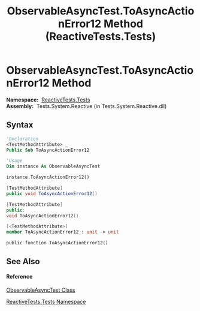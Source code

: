 ﻿---
title: ObservableAsyncTest.ToAsyncActionError12 Method  (ReactiveTests.Tests)
TOCTitle: ToAsyncActionError12 Method
ms:assetid: M:ReactiveTests.Tests.ObservableAsyncTest.ToAsyncActionError12
ms:mtpsurl: https://msdn.microsoft.com/en-us/library/reactivetests.tests.observableasynctest.toasyncactionerror12(v=VS.103)
ms:contentKeyID: 36620155
ms.date: 06/28/2011
mtps_version: v=VS.103
f1_keywords:
- ReactiveTests.Tests.ObservableAsyncTest.ToAsyncActionError12
dev_langs:
- CSharp
- JScript
- VB
- FSharp
- c++
---

# ObservableAsyncTest.ToAsyncActionError12 Method

**Namespace:**  [ReactiveTests.Tests](hh289046\(v=vs.103\).md)  
**Assembly:**  Tests.System.Reactive (in Tests.System.Reactive.dll)

## Syntax

``` vb
'Declaration
<TestMethodAttribute> _
Public Sub ToAsyncActionError12
```

``` vb
'Usage
Dim instance As ObservableAsyncTest

instance.ToAsyncActionError12()
```

``` csharp
[TestMethodAttribute]
public void ToAsyncActionError12()
```

``` c++
[TestMethodAttribute]
public:
void ToAsyncActionError12()
```

``` fsharp
[<TestMethodAttribute>]
member ToAsyncActionError12 : unit -> unit 
```

``` jscript
public function ToAsyncActionError12()
```

## See Also

#### Reference

[ObservableAsyncTest Class](hh314747\(v=vs.103\).md)

[ReactiveTests.Tests Namespace](hh289046\(v=vs.103\).md)

